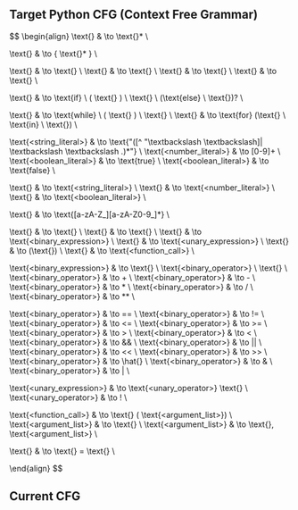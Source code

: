 ## Target Python CFG (Context Free Grammar)

$$
\begin{align}
\text{<program>}  & \to \text{<scope>}* \\

\text{<scope>}    & \to \{ \text{<statment>}* \} \\

\text{<statment>} & \to \text{<assignment>} \\
\text{<statment>} & \to \text{<conditional>} \\ 
\text{<statment>} & \to \text{<loop>} \\
\text{<statment>} & \to \text{<expression>} \\

\text{<conditional>} & \to \text{if} \ ( \text{<expression>} ) \ \text{<scope>} \ (\text{else} \ \text{<scope>})? \\

\text{<loop>} & \to \text{while} \ ( \text{<expression>} ) \ \text{<scope>} \\
\text{<loop>} & \to \text{for} (\text{<identifier>} \ \text{in} \ \text{<expression>}) \\

\text{<string\_literal>} & \to \text{"([\^ "\textbackslash \textbackslash]| \textbackslash \textbackslash .)*"} \\
\text{<number\_literal>}  & \to [0-9]+ \\
\text{<boolean\_literal>} & \to \text{true} \\
\text{<boolean\_literal>} & \to \text{false} \\

\text{<literal>} & \to \text{<string\_literal>} \\
\text{<literal>} & \to \text{<number\_literal>} \\
\text{<literal>} & \to \text{<boolean\_literal>} \\

\text{<identifier>} & \to \text{[a-zA-Z\_][a-zA-Z0-9\_]*} \\

\text{<expression>} & \to \text{<literal>} \\
\text{<expression>} & \to \text{<identifier>} \\
\text{<expression>} & \to \text{<binary\_expression>} \\
\text{<expression>} & \to \text{<unary\_expression>} \\
\text{<expression>} & \to (\text{<expression>}) \\
\text{<expression>} & \to \text{<function\_call>} \\

\text{<binary\_expression>} & \to \text{<expression>} \ \text{<binary\_operator>} \ \text{<expression>} \\
\text{<binary\_operator>} & \to + \\
\text{<binary\_operator>} & \to - \\
\text{<binary\_operator>} & \to * \\
\text{<binary\_operator>} & \to / \\
\text{<binary\_operator>} & \to ** \\

\text{<binary\_operator>} & \to == \\
\text{<binary\_operator>} & \to != \\
\text{<binary\_operator>} & \to <= \\
\text{<binary\_operator>} & \to >= \\
\text{<binary\_operator>} & \to > \\
\text{<binary\_operator>} & \to < \\
\text{<binary\_operator>} & \to \&\& \\
\text{<binary\_operator>} & \to || \\
\text{<binary\_operator>} & \to << \\
\text{<binary\_operator>} & \to >> \\
\text{<binary\_operator>} & \to \hat{} \\
\text{<binary\_operator>} & \to \& \\
\text{<binary\_operator>} & \to | \\

\text{<unary\_expression>} & \to \text{<unary\_operator>} \text{<expression>} \\
\text{<unary\_operator>} & \to ! \\

\text{<function\_call>} & \to \text{<identifier>} ( \text{<argument\_list>}) \\
\text{<argument\_list>} & \to \text{<expression>} \\
\text{<argument\_list>} & \to \text{<expression>}, \text{<argument\_list>} \\

\text{<assignment>} & \to \text{<identifier>} = \text{<expression>} \\

\end{align}
$$

## Current CFG

$$
$$
